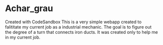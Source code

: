 # Achar_grau
Created with CodeSandbox
This is a very simple webapp created to falititate my current job as a industrial mechanic. The goal is to figure out the degree of a turn that connects iron ducts.
It was created only to help me in my current job.
